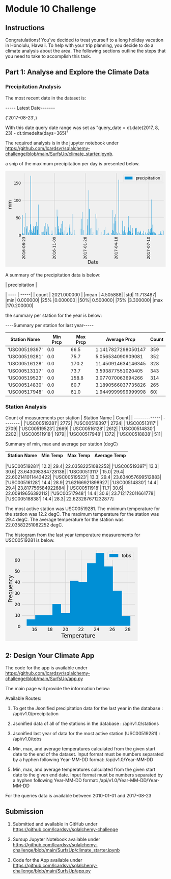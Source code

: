 # Module 10 Challenge


## Instructions

Congratulations! You've decided to treat yourself to a long holiday vacation in Honolulu, Hawaii. To help with your trip planning, you decide to do a climate analysis about the area. The following sections outline the steps that you need to take to accomplish this task.

## Part 1: Analyse and Explore the Climate Data

### Precipitation Analysis

The most recent date in the dataset is: 

----- Latest Date-------

('2017-08-23',)

With this date query date range was set as "query_date = dt.date(2017, 8, 23) - dt.timedelta(days=365)"

The required analysis is in the jupyter notebook under https://github.com/lcardsvr/sqlalchemy-challenge/blob/main/SurfsUp/climate_starter.ipynb.

a snip of the maximum precipitation per day is presented below.

![image](/precipitation_max_plot.png)


A summary of the precipitation data is below:


| precipitation | 

| ---- | -----|
| count |	2021.000000 |
|mean |	4.505888|
|std|	11.713487|
|min|	0.000000|
|25%	|0.000000|
|50%|	0.500000|
|75%	|3.300000|
|max	|170.200000|

the summary per station for the year is below:

----Summary per station for last year-----


| Station Name | Min Prcp| Max Prcp| Average Prcp | Count |
| -------------| -------- | ------- | ---------- | ------ |
|'USC00519397'| 0.0| 66.5| 1.1417827298050147| 359|
 |'USC00519281'| 0.0| 75.7| 5.056534090909081| 352|
 |'USC00516128'| 0.0| 170.2| 11.450914634146345| 328|
 |'USC00513117'| 0.0| 73.7| 3.593877551020405| 343|
 |'USC00519523'| 0.0| 158.8| 3.077070063694266| 314|
 |'USC00514830'| 0.0| 60.7| 3.1890566037735826| 265|
 |'USC00517948'| 0.0| 61.0| 1.9449999999999998| 60]

### Station Analysis

Count of measurements per station
| Station Name | Count|
| -------------| -------- | 
|'USC00519281'| 2772|
 |'USC00519397'| 2724|
 |'USC00513117'| 2709|
 |'USC00519523'| 2669|
 |'USC00516128'| 2612|
 |'USC00514830'| 2202|
 |'USC00511918'| 1979|
 |'USC00517948'| 1372|
 |'USC00518838'| 511|

 Summary of min, max and average per station (degC)

| Station Name | Min Temp| Max Temp| Average Temp | 
| -------------| -------- | ------- | ---------- | 

 |'USC00519281'| 12.2| 29.4| 22.03582251082252|
 |'USC00519397'| 13.3| 30.6| 23.643098384728138|
 |'USC00513117'| 15.0| 29.4| 22.602141011443422|
 |'USC00519523'| 13.3| 29.4| 23.634057699512883|
 |'USC00516128'| 14.4| 28.9| 21.62166921898927|
 |'USC00514830'| 14.4| 29.4| 23.817756584922684|
 |'USC00511918'| 11.7| 30.6| 22.00919656392112|
 |'USC00517948'| 14.4| 30.6| 23.712172011661778|
 |'USC00518838'| 14.4| 28.3| 22.623287671232877]


The most active station was USC00519281.
The minimum temperature for the station was 12.2 degC.
The maximum temperature for the station was 29.4 degC.
The average temperature for the station was 22.03582251082252 degC.

The histogram from the last year temperature measurements for USC00519281 is below.

![image](/temperature_plot.png)

##  2: Design Your Climate App

The code for the app is available under https://github.com/lcardsvr/sqlalchemy-challenge/blob/main/SurfsUp/app.py

The main page will provide the information below:

Available Routes:


1. To get the Jsonified precipitation data for the last year in the database :
/api/v1.0/precipitation


2. Jsonified data of all of the stations in the database :
/api/v1.0/stations


3. Jsonified last year of data for the most active station (USC00519281) :
/api/v1.0/tobs


4. Min, max, and average temperatures calculated from the given start date to the end of the dataset. Input format must be numbers separated by a hyphen following Year-MM-DD format:
/api/v1.0/Year-MM-DD


5. Min, max, and average temperatures calculated from the given start date to the given end date. Input format must be numbers separated by a hyphen following Year-MM-DD format:
/api/v1.0/Year-MM-DD/Year-MM-DD

For the queries data is available between 2010-01-01 and 2017-08-23


## Submission

1. Submitted and available in GitHub under https://github.com/lcardsvr/sqlalchemy-challenge

2. Sursup Jupyter Notebook available under https://github.com/lcardsvr/sqlalchemy-challenge/blob/main/SurfsUp/climate_starter.ipynb

3. Code for the App available under https://github.com/lcardsvr/sqlalchemy-challenge/blob/main/SurfsUp/app.py



